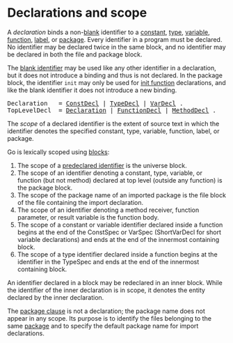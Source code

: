 # Declarations and scope

A *declaration* binds a non-[blank](/Declarations%20and%20scope/blank_identifier.html) identifier to a [constant](/Declarations%20and%20scope/constant_declarations.html), [type](/Declarations%20and%20scope/type_declarations.html), [variable](/Declarations%20and%20scope/variable_declarations.html), [function](/Declarations%20and%20scope/function_declarations.html), [label](/Statements/labeled_statements.html), or [package](/Packages/import_declarations.html). Every identifier in a program must be declared. No identifier may be declared twice in the same block, and no identifier may be declared in both the file and package block.

The [blank identifier](/Declarations%20and%20scope/blank_identifier.html) may be used like any other identifier in a declaration, but it does not introduce a binding and thus is not declared. In the package block, the identifier `init` may only be used for [init function](/Program%20initialization%20and%20execution/package_initialization.html) declarations, and like the blank identifier it does not introduce a new binding.

<pre>
<a id="Declaration">Declaration</a>   = <a href="/Declarations%20and%20scope/constant_declarations.html#ConstDecl">ConstDecl</a> | <a href="/Declarations%20and%20scope/type_declarations.html#TypeDecl">TypeDecl</a> | <a href="/Declarations%20and%20scope/variable_declarations.html#VarDecl">VarDecl</a> .
<a id="TopLevelDecl">TopLevelDecl</a>  = <a href="#Declaration">Declaration</a> | <a href="/Declarations%20and%20scope/function_declarations.html#FunctionDecl">FunctionDecl</a> | <a href="/Declarations%20and%20scope/method_declarations.html#MethodDecl">MethodDecl</a> .
</pre>

The *scope* of a declared identifier is the extent of source text in which the identifier denotes the specified constant, type, variable, function, label, or package.

Go is lexically scoped using [blocks](/Blocks/):

  1. The scope of a [predeclared identifier](/Declarations%20and%20scope/predeclared_identifiers.html) is the universe block.
  2. The scope of an identifier denoting a constant, type, variable, or function (but not method) declared at top level (outside any function) is the package block.
  3. The scope of the package name of an imported package is the file block of the file containing the import declaration.
  4. The scope of an identifier denoting a method receiver, function parameter, or result variable is the function body.
  5. The scope of a constant or variable identifier declared inside a function begins at the end of the ConstSpec or VarSpec (ShortVarDecl for short variable declarations) and ends at the end of the innermost containing block.
  6. The scope of a type identifier declared inside a function begins at the identifier in the TypeSpec and ends at the end of the innermost containing block.

An identifier declared in a block may be redeclared in an inner block. While the identifier of the inner declaration is in scope, it denotes the entity declared by the inner declaration.

The [package clause](/Packages/package_clause.html) is not a declaration; the package name does not appear in any scope. Its purpose is to identify the files belonging to the same [package](/Packages/) and to specify the default package name for import declarations.
